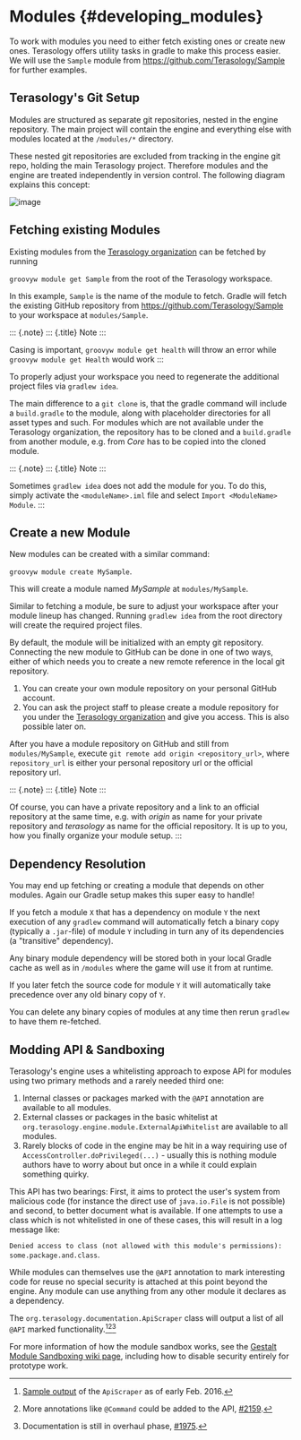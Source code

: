 Modules {#developing_modules}
=======

To work with modules you need to either fetch existing ones or create
new ones. Terasology offers utility tasks in gradle to make this process
easier. We will use the `Sample` module from
<https://github.com/Terasology/Sample> for further examples.

Terasology\'s Git Setup
-----------------------

Modules are structured as separate git repositories, nested in the
engine repository. The main project will contain the engine and
everything else with modules located at the `/modules/*` directory.

These nested git repositories are excluded from tracking in the engine
git repo, holding the main Terasology project. Therefore modules and the
engine are treated independently in version control. The following
diagram explains this concept:

![image](img/modulesGitConcept.png)

Fetching existing Modules
-------------------------

Existing modules from the [Terasology
organization](https://github.com/terasology) can be fetched by running

`groovyw module get Sample` from the root of the Terasology workspace.

In this example, `Sample` is the name of the module to fetch. Gradle
will fetch the existing GitHub repository from
<https://github.com/Terasology/Sample> to your workspace at
`modules/Sample`.

::: {.note}
::: {.title}
Note
:::

Casing is important, `groovyw module get health` will throw an error
while `groovyw module get Health` would work
:::

To properly adjust your workspace you need to regenerate the additional
project files via `gradlew idea`.

The main difference to a `git clone` is, that the gradle command will
include a `build.gradle` to the module, along with placeholder
directories for all asset types and such. For modules which are not
available under the Terasology organization, the repository has to be
cloned and a `build.gradle` from another module, e.g. from *Core* has to
be copied into the cloned module.

::: {.note}
::: {.title}
Note
:::

Sometimes `gradlew idea` does not add the module for you. To do this,
simply activate the `<moduleName>.iml` file and select
`Import <ModuleName> Module`.
:::

Create a new Module
-------------------

New modules can be created with a similar command:

`groovyw module create MySample`.

This will create a module named *MySample* at `modules/MySample`.

Similar to fetching a module, be sure to adjust your workspace after
your module lineup has changed. Running `gradlew idea` from the root
directory will create the required project files.

By default, the module will be initialized with an empty git repository.
Connecting the new module to GitHub can be done in one of two ways,
either of which needs you to create a new remote reference in the local
git repository.

1.  You can create your own module repository on your personal GitHub
    account.
2.  You can ask the project staff to please create a module repository
    for you under the [Terasology
    organization](https://github.com/terasology) and give you access.
    This is also possible later on.

After you have a module repository on GitHub and still from
`modules/MySample`, execute `git remote add origin <repository_url>`,
where `repository_url` is either your personal repository url or the
official repository url.

::: {.note}
::: {.title}
Note
:::

Of course, you can have a private repository and a link to an official
repository at the same time, e.g. with *origin* as name for your private
repository and *terasology* as name for the official repository. It is
up to you, how you finally organize your module setup.
:::

Dependency Resolution
---------------------

You may end up fetching or creating a module that depends on other
modules. Again our Gradle setup makes this super easy to handle!

If you fetch a module `X` that has a dependency on module `Y` the next
execution of any `gradlew` command will automatically fetch a binary
copy (typically a `.jar`-file) of module `Y` including in turn any of
its dependencies (a \"transitive\" dependency).

Any binary module dependency will be stored both in your local Gradle
cache as well as in `/modules` where the game will use it from at
runtime.

If you later fetch the source code for module `Y` it will automatically
take precedence over any old binary copy of `Y`.

You can delete any binary copies of modules at any time then rerun
`gradlew` to have them re-fetched.

Modding API & Sandboxing
------------------------

Terasology\'s engine uses a whitelisting approach to expose API for
modules using two primary methods and a rarely needed third one:

1.  Internal classes or packages marked with the `@API` annotation are
    available to all modules.
2.  External classes or packages in the basic whitelist at
    `org.terasology.engine.module.ExternalApiWhitelist` are available to
    all modules.
3.  Rarely blocks of code in the engine may be hit in a way requiring
    use of `AccessController.doPrivileged(...)` - usually this is
    nothing module authors have to worry about but once in a while it
    could explain something quirky.

This API has two bearings: First, it aims to protect the user\'s system
from malicious code (for instance the direct use of `java.io.File` is
not possible) and second, to better document what is available. If one
attempts to use a class which is not whitelisted in one of these cases,
this will result in a log message like:

`Denied access to class (not allowed with this module's permissions): some.package.and.class`.

While modules can themselves use the `@API` annotation to mark
interesting code for reuse no special security is attached at this point
beyond the engine. Any module can use anything from any other module it
declares as a dependency.

The `org.terasology.documentation.ApiScraper` class will output a list
of all `@API` marked functionality.[^1][^2][^3]

For more information of how the module sandbox works, see the [Gestalt
Module Sandboxing wiki
page](https://github.com/MovingBlocks/gestalt/wiki/Module%20Sandboxing),
including how to disable security entirely for prototype work.

[^1]: [Sample
    output](https://github.com/MovingBlocks/Terasology/issues/1975#issuecomment-180944901)
    of the `ApiScraper` as of early Feb. 2016.

[^2]: More annotations like `@Command` could be added to the API,
    [\#2159](https://github.com/MovingBlocks/Terasology/issues/2159).

[^3]: Documentation is still in overhaul phase,
    [\#1975](https://github.com/MovingBlocks/Terasology/issues/1975).
